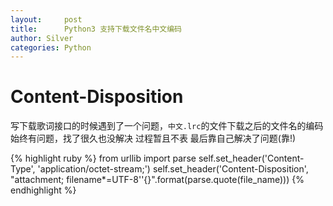 ```yaml
---
layout:     post
title:      Python3 支持下载文件名中文编码
author: Silver
categories: Python
---
```



# Content-Disposition

写下载歌词接口的时候遇到了一个问题，`中文.lrc`的文件下载之后的文件名的编码始终有问题，找了很久也没解决
过程暂且不表
最后靠自己解决了问题(靠!)

{% highlight ruby %}
from urllib import parse
    self.set_header('Content-Type', 'application/octet-stream;')
    self.set_header('Content-Disposition', "attachment; filename*=UTF-8''{}".format(parse.quote(file_name)))
{% endhighlight %}
